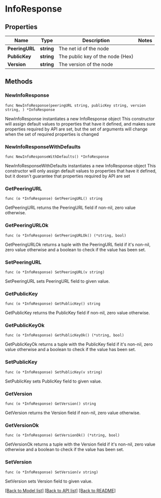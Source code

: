 # InfoResponse

## Properties

Name | Type | Description | Notes
------------ | ------------- | ------------- | -------------
**PeeringURL** | **string** | The net id of the node | 
**PublicKey** | **string** | The public key of the node (Hex) | 
**Version** | **string** | The version of the node | 

## Methods

### NewInfoResponse

`func NewInfoResponse(peeringURL string, publicKey string, version string, ) *InfoResponse`

NewInfoResponse instantiates a new InfoResponse object
This constructor will assign default values to properties that have it defined,
and makes sure properties required by API are set, but the set of arguments
will change when the set of required properties is changed

### NewInfoResponseWithDefaults

`func NewInfoResponseWithDefaults() *InfoResponse`

NewInfoResponseWithDefaults instantiates a new InfoResponse object
This constructor will only assign default values to properties that have it defined,
but it doesn't guarantee that properties required by API are set

### GetPeeringURL

`func (o *InfoResponse) GetPeeringURL() string`

GetPeeringURL returns the PeeringURL field if non-nil, zero value otherwise.

### GetPeeringURLOk

`func (o *InfoResponse) GetPeeringURLOk() (*string, bool)`

GetPeeringURLOk returns a tuple with the PeeringURL field if it's non-nil, zero value otherwise
and a boolean to check if the value has been set.

### SetPeeringURL

`func (o *InfoResponse) SetPeeringURL(v string)`

SetPeeringURL sets PeeringURL field to given value.


### GetPublicKey

`func (o *InfoResponse) GetPublicKey() string`

GetPublicKey returns the PublicKey field if non-nil, zero value otherwise.

### GetPublicKeyOk

`func (o *InfoResponse) GetPublicKeyOk() (*string, bool)`

GetPublicKeyOk returns a tuple with the PublicKey field if it's non-nil, zero value otherwise
and a boolean to check if the value has been set.

### SetPublicKey

`func (o *InfoResponse) SetPublicKey(v string)`

SetPublicKey sets PublicKey field to given value.


### GetVersion

`func (o *InfoResponse) GetVersion() string`

GetVersion returns the Version field if non-nil, zero value otherwise.

### GetVersionOk

`func (o *InfoResponse) GetVersionOk() (*string, bool)`

GetVersionOk returns a tuple with the Version field if it's non-nil, zero value otherwise
and a boolean to check if the value has been set.

### SetVersion

`func (o *InfoResponse) SetVersion(v string)`

SetVersion sets Version field to given value.



[[Back to Model list]](../README.md#documentation-for-models) [[Back to API list]](../README.md#documentation-for-api-endpoints) [[Back to README]](../README.md)


